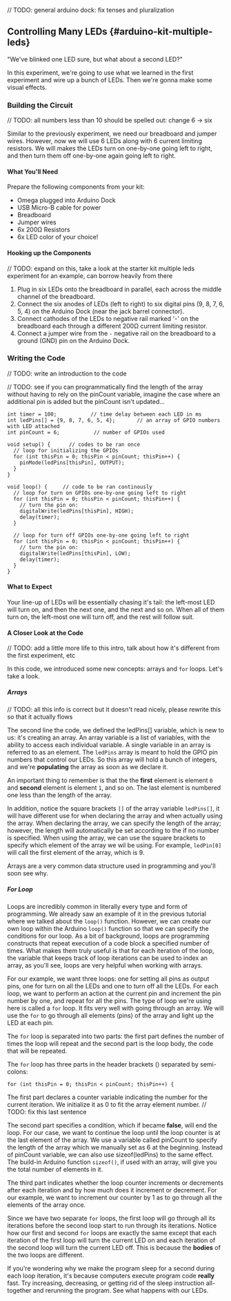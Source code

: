 // TODO: general arduino dock: fix tenses and pluralization

## Controlling Many LEDs {#arduino-kit-multiple-leds}

"We've blinked one LED sure, but what about a second LED?"

In this experiment, we're going to use what we learned in the first experiment and wire up a bunch of LEDs. Then we're gonna make some visual effects.

### Building the Circuit

// TODO: all numbers less than 10 should be spelled out: change 6 -> six

Similar to the previously experiment, we need our breadboard and jumper wires. However, now we will use 6 LEDs along with 6 current limiting resistors. We will makes the LEDs turn on one-by-one going left to right, and then turn them off one-by-one again going left to right.

#### What You'll Need

Prepare the following components from your kit:

* Omega plugged into Arduino Dock
* USB Micro-B cable for power
* Breadboard
* Jumper wires
* 6x 200Ω Resistors
* 6x LED color of your choice!

#### Hooking up the Components

// TODO: expand on this, take a look at the starter kit multiple leds experiment for an example, can borrow heavily from there


1. Plug in six LEDs onto the breadboard in parallel, each across the middle channel of the breadboard.
2. Connect the six anodes of LEDs (left to right) to six digital pins (9, 8, 7, 6, 5, 4) on the Arduino Dock (near the jack barrel connector).
3. Connect cathodes of the LEDs to negative rail marked '-' on the breadboard each through a different 200Ω current limiting resistor.
4. Connect a jumper wire from the `-` negative rail on the breadboard to a ground (GND) pin on the Arduino Dock.

<!-- // TODO: photo -->

### Writing the Code

// TODO: write an introduction to the code

<!-- // write an arduino sketch that makes the LEDs turn on one-by-one going left to right, and then turn off, again going left to right
// look to the multiple leds article in the starter kit for details -->

// TODO: see if you can programmatically find the length of the array without having to rely on the pinCount variable, imagine the case where an additional pin is added but the pinCount isn't updated...

``` arduino
int timer = 100;           // time delay between each LED in ms
int ledPins[] = {9, 8, 7, 6, 5, 4};       // an array of GPIO numbers with LED attached
int pinCount = 6;           // number of GPIOs used

void setup() {      // codes to be ran once
  // loop for initializing the GPIOs
  for (int thisPin = 0; thisPin < pinCount; thisPin++) {
    pinMode(ledPins[thisPin], OUTPUT);
  }
}

void loop() {     // code to be ran continously
  // loop for turn on GPIOs one-by-one going left to right
  for (int thisPin = 0; thisPin < pinCount; thisPin++) {
    // turn the pin on:
    digitalWrite(ledPins[thisPin], HIGH);
    delay(timer);
  }

  // loop for turn off GPIOs one-by-one going left to right
  for (int thisPin = 0; thisPin < pinCount; thisPin++) {
    // turn the pin on:
    digitalWrite(ledPins[thisPin], LOW);
    delay(timer);
  }
}
```

#### What to Expect

Your line-up of LEDs will be essentially chasing it's tail: the left-most LED will turn on, and then the next one, and the next and so on. When all of them turn on, the left-most one will turn off, and the rest will follow suit.

<!-- // TODO: GIF: Showing this experiment with the LEDs lighting up one after another and then turning off one after another -->

#### A Closer Look at the Code

// TODO: add a little more life to this intro, talk about how it's different from the first experiment, etc

In this code, we introduced some new concepts: arrays and `for` loops. Let's take a look.

##### Arrays

<!-- // talk about arrays, how we use an array to hold the gpio numbers in order -->

// TODO: all this info is correct but it doesn't read nicely, please rewrite this so that it actually flows

The second line the code, we defined the ledPins[] variable, which is new to us: it's creating an array. An array variable is a list of variables, with the ability to access each individual variable. A single variable in an array is referred to as an element. The `ledPins` array is meant to hold the GPIO pin numbers that control our LEDs. So this array will hold a bunch of integers, and we're **populating** the array as soon as we declare it.

An important thing to remember is that the the **first** element is element `0` and **second** element is element `1`, and so on. The last element is numbered one less than the length of the array.

In addition, notice the square brackets `[]` of the array variable `ledPins[]`, it will have different use for when declaring the array and when actually using the array. When declaring the array, we can specify the length of the array; however, the length will automatically be set according to the  if no number is specified. When using the array, we can use the square brackets to specify which element of the array we wil be using. For example, `ledPin[0]` will call the first element of the array, which is 9.

Arrays are a very common data structure used in programming and you'll soon see why.

##### For Loop

Loops are incredibly common in literally every type and form of programming. We already saw an example of it in the previous tutorial where we talked about the `loop()` function. However, we can create our own loop within the Arduino `loop()` function so that we can specify the conditions for our loop. As a bit of background, loops are programming constructs that repeat execution of a code block a specified number of times. What makes them truly useful is that for each iteration of the loop, the variable that keeps track of loop iterations can be used to index an array, as you'll see, loops are very helpful when working with arrays.

For our example, we want three loops: one for setting all pins as output pins, one for turn on all the LEDs and one to turn off all the LEDs. For each loop, we want to perform an action at the current pin and increment the pin number by one, and repeat for all the pins. The type of loop we're using here is called a `for` loop. It fits very well with going through an array. We will use the `for` to go through all elements (pins) of the array and light up the LED at each pin.


The `for` loop is separated into two parts: the first part defines the number of times the loop will repeat and the second part is the loop body, the code that will be repeated.

The `for` loop has three parts in the header brackets () separated by semi-colons:

```
for (int thisPin = 0; thisPin < pinCount; thisPin++) {
```

The first part declares a counter variable indicating the number for the current iteration. We initialize it as 0 to fit the array element number.  // TODO: fix this last sentence

The second part specifies a condition, which if became **false**, will end the loop. For our case, we want to continue the loop until the loop counter is at the last element of the array. We use a variable called pinCount to specify the length of the array which we manually set as 6 at the beginning. Instead of pinCount variable, we can also use sizeof(ledPins) to the same effect. The build-in Arduino function `sizeof()`, if used with an array, will give you the total number of elements in it.

The third part indicates whether the loop counter increments or decrements after each iteration and by how much does it increment or decrement. For our example, we want to increment our counter by 1 as to go through all the elements of the array once.

Since we have two separate `for` loops, the first loop will go through all its iterations before the second loop start to run through its iterations. Notice how our first and second `for` loops are exactly the same except that each iteration of the first loop will turn the current LED on and each iteration of the second loop will turn the current LED off. This is because the **bodies** of the two loops are different.

If you're wondering why we make the program sleep for a second during each loop iteration, it's because computers execute program code **really** fast. Try increasing, decreasing, or getting rid of the sleep instruction all-together and rerunning the program. See what happens with our LEDs.
